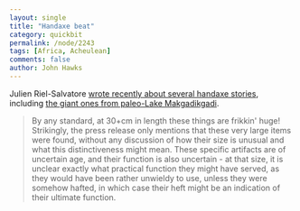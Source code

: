```yaml
---
layout: single 
title: "Handaxe beat" 
category: quickbit
permalink: /node/2243
tags: [Africa, Acheulean] 
comments: false 
author: John Hawks 
---
```


Julien Riel-Salvatore <a href="http://averyremoteperiodindeed.blogspot.com/2009/09/two-sides-to-every-biface.html">wrote recently about several handaxe stories</a>, including <a href="http://www.sciencedaily.com/releases/2009/09/090911134624.htm">the giant ones from paleo-Lake Makgadikgadi</a>. 

<blockquote>By any standard, at 30+cm in length these things are frikkin' huge! Strikingly, the press release only mentions that these very large items were found, without any discussion of how their size is unusual and what this distinctiveness might mean. These specific artifacts are of uncertain age, and their function is also uncertain - at that size, it is unclear exactly what practical function they might have served, as they would have been rather unwieldy to use, unless they were somehow hafted, in which case their heft might be an indication of their ultimate function. </blockquote>




